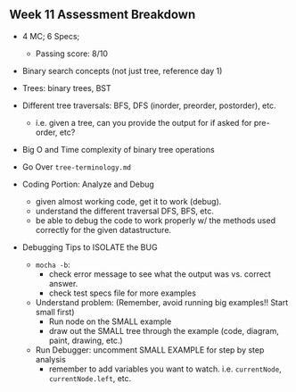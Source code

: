 ## Week 11 Assessment Breakdown
- 4 MC; 6 Specs; 
  - Passing score: 8/10
  
- Binary search concepts (not just tree, reference day 1)
- Trees: binary trees, BST
- Different tree traversals: BFS, DFS (inorder, preorder, postorder), etc.
  - i.e. given a tree, can you provide the output for if asked for pre-order, etc?
- Big O and Time complexity of binary tree operations
- Go Over `tree-terminology.md`

- Coding Portion: Analyze and Debug
  - given almost working code, get it to work (debug).
  - understand the different traversal DFS, BFS, etc.
  - be able to debug the code to work properly w/ the methods used correctly for the given datastructure.

- Debugging Tips to ISOLATE the BUG
  - `mocha -b`: 
    - check error message to see what the output was vs. correct answer.
    - check test specs file for more examples
  - Understand problem: (Remember, avoid running big examples!! Start small first)
    - Run node on the SMALL example
    - draw out the SMALL tree through the example (code, diagram, paint, drawing, etc.)
  - Run Debugger: uncomment SMALL EXAMPLE for step by step analysis 
    - remember to add variables you want to watch. i.e. `currentNode`, `currentNode.left`, etc.